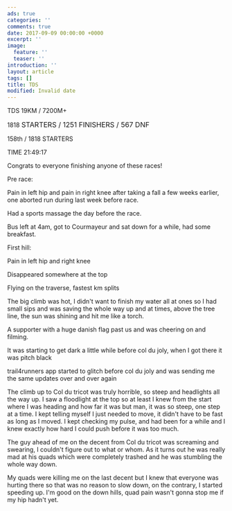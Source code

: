 ```yaml
---
ads: true
categories: ''
comments: true
date: 2017-09-09 00:00:00 +0000
excerpt: ''
image:
  feature: ''
  teaser: ''
introduction: ''
layout: article
tags: []
title: TDS
modified: Invalid date
---
```



TDS 19KM / 7200M+

1818 <span style="font-size: 1rem;">STARTERS /&nbsp;</span><span style="font-size: 1rem;">1251&nbsp;</span><span style="font-size: 1rem;">FINISHERS /&nbsp;</span><span style="font-size: 1rem;">567&nbsp;</span><span style="font-size: 1rem;">DNF</span>

158th / 1818 STARTERS

TIME 21:49:17

Congrats to everyone finishing anyone of these races!

Pre race:

Pain in left hip and pain in right knee after taking a fall a few weeks earlier, one aborted run during last week before race.

Had a sports massage the day before the race.

Bus left at 4am, got to Courmayeur and sat down for a while, had some breakfast.

First hill:

Pain in left hip and right knee

Disappeared somewhere at the top

Flying on the traverse, fastest km splits

The big climb was hot, I didn't want to finish my water all at ones so I had small sips and was saving the whole way up and at times, above the tree line, the sun was shining and hit me like a torch.

A supporter with a huge danish flag past us and was cheering on and filming.

It was starting to get dark a little while before col du joly, when I got there it was pitch black

trail4runners app started to glitch before col du joly and was sending me the same updates over and over again

The climb up to Col du tricot was truly horrible, so steep and headlights all the way up. I saw a floodlight at the top so at least I knew from the start where I was heading and how far it was but man, it was so steep, one step at a time. I kept telling myself I just needed to move, it didn't have to be fast as long as I moved. I kept checking my pulse, and had been for a while and I knew exactly how hard I could push before it was too much.

The guy ahead of me on the decent from Col du tricot was screaming and swearing, I couldn't figure out to what or whom. As it turns out he was really mad at his quads which were completely trashed and he was stumbling the whole way down.

My quads were killing me on the last decent but I knew that everyone was hurting there so that was no reason to slow down, on the contrary, I started speeding up. I'm good on the down hills, quad pain wasn't gonna stop me if my hip hadn't yet.